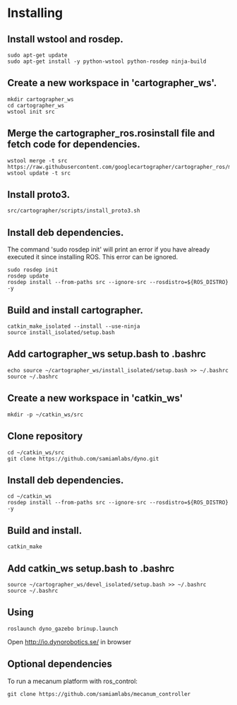 # Installing

## Install wstool and rosdep.
```
sudo apt-get update
sudo apt-get install -y python-wstool python-rosdep ninja-build
```

## Create a new workspace in 'cartographer_ws'.
```
mkdir cartographer_ws
cd cartographer_ws
wstool init src
```

## Merge the cartographer_ros.rosinstall file and fetch code for dependencies.
```
wstool merge -t src https://raw.githubusercontent.com/googlecartographer/cartographer_ros/master/cartographer_ros.rosinstall
wstool update -t src
```
## Install proto3.
```
src/cartographer/scripts/install_proto3.sh
```

## Install deb dependencies.
The command 'sudo rosdep init' will print an error if you have already
executed it since installing ROS. This error can be ignored.
```
sudo rosdep init
rosdep update
rosdep install --from-paths src --ignore-src --rosdistro=${ROS_DISTRO} -y
```

## Build and install cartographer.
```
catkin_make_isolated --install --use-ninja
source install_isolated/setup.bash
```

## Add cartographer_ws setup.bash to .bashrc
```
echo source ~/cartographer_ws/install_isolated/setup.bash >> ~/.bashrc
source ~/.bashrc
```

## Create a new workspace in 'catkin_ws'
```
mkdir -p ~/catkin_ws/src
```

## Clone repository
```
cd ~/catkin_ws/src
git clone https://github.com/samiamlabs/dyno.git
```

## Install deb dependencies.
```
cd ~/catkin_ws
rosdep install --from-paths src --ignore-src --rosdistro=${ROS_DISTRO} -y
```

## Build and install.
```
catkin_make
```

## Add catkin_ws setup.bash to .bashrc
```
source ~/cartographer_ws/devel_isolated/setup.bash >> ~/.bashrc
source ~/.bashrc
```

## Using
```
roslaunch dyno_gazebo brinup.launch
```

Open http://io.dynorobotics.se/ in browser

## Optional dependencies
To run a mecanum platform with ros_control:
```
git clone https://github.com/samiamlabs/mecanum_controller
```
